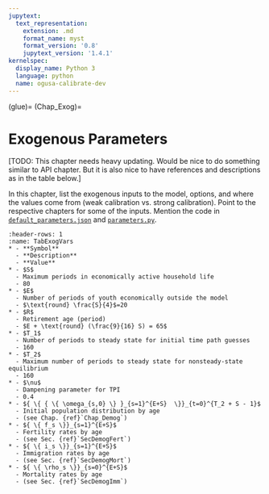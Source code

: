 ```yaml
---
jupytext:
  text_representation:
    extension: .md
    format_name: myst
    format_version: '0.8'
    jupytext_version: '1.4.1'
kernelspec:
  display_name: Python 3
  language: python
  name: ogusa-calibrate-dev
---
```


(glue)=
(Chap_Exog)=
# Exogenous Parameters

  [TODO: This chapter needs heavy updating. Would be nice to do something similar to API chapter. But it is also nice to have references and descriptions as in the table below.]

  In this chapter, list the exogenous inputs to the model, options, and where the values come from (weak calibration vs. strong calibration). Point to the respective chapters for some of the inputs. Mention the code in [`default_parameters.json`](https://github.com/PSLmodels/OG-USA/blob/master/ogusa/default_parameters.json) and [`parameters.py`](https://github.com/PSLmodels/OG-USA/blob/master/ogusa/parameters.py).

  <!-- +++
  ```{code-cell} ogusa-dev
  :tags: [hide-cell]
  from myst_nb import glue
  import ogusa.parameter_tables as pt
  from ogusa import Specifications
  p = Specifications()
  table = pt.param_table(p, table_format=None, path=None)
  glue("param_table", table, display=False)
  ```
  -->

  ```{list-table} **List of exogenous parameters and baseline calibration values.**
  :header-rows: 1
  :name: TabExogVars
  * - **Symbol**
    - **Description**
    - **Value**
  * - $S$
    - Maximum periods in economically active household life
    - 80
  * - $E$
    - Number of periods of youth economically outside the model
    - $\text{round} \frac{S}{4}$=20
  * - $R$
    - Retirement age (period)
    - $E + \text{round} (\frac{9}{16} S) = 65$
  * - $T_1$
    - Number of periods to steady state for initial time path guesses
    - 160
  * - $T_2$
    - Maximum number of periods to steady state for nonsteady-state equilibrium
    - 160
  * - $\nu$
    - Dampening parameter for TPI
    - 0.4
  * - ${ \{ { \{ \omega_{s,0} \} }_{s=1}^{E+S}  \}}_{t=0}^{T_2 + S - 1}$
    - Initial population distribution by age
    - (see Chap. {ref}`Chap_Demog`)
  * - ${ \{ f_s \}}_{s=1}^{E+S}$
    - Fertility rates by age
    - (see Sec. {ref}`SecDemogFert`)
  * - ${ \{ i_s \}}_{s=1}^{E+S}$
    - Immigration rates by age
    - (see Sec. {ref}`SecDemogMort`)
  * - ${ \{ \rho_s \}}_{s=0}^{E+S}$
    - Mortality rates by age
    - (see Sec. {ref}`SecDemogImm`)
  ```
